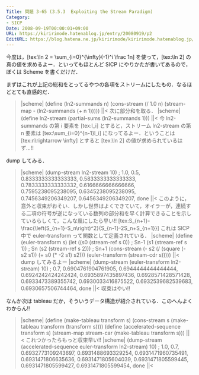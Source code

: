 ```yaml
---
Title: 問題 3-65 (3.5.3  Exploiting the Stream Paradigm)
Category:
- SICP
Date: 2008-09-19T00:00:01+09:00
URL: https://kiririmode.hatenablog.jp/entry/20080919/p2
EditURL: https://blog.hatena.ne.jp/kiririmode/kiririmode.hatenablog.jp/atom/entry/8454420450078214158
---
```



今度は，[tex:\ln 2 = \sum_{i=0}^{\infty}(-1)^i \frac 1n] を使って，[tex:\ln 2] の真の値を求めるよー．といってもほとんど SICP にやりかたが書いてあるので，ぼくは Scheme を書くだけだ．

まずはこれが上記の総和をとってるやつの各項をストリームにしたもの．なるほどとても直感的だ．
>|scheme|
(define (ln2-summands n)
  (cons-stream (/ 1.0 n)
               (stream-map - (ln2-summands (+ n 1)))))
||<
次に部分和を取る．
>|scheme|
(define ln2-stream
  (partial-sums (ln2-summands 1)))
||<
今 ln2-summands の第 i 要素を [tex:l_i] とすると，ストリーム ln2-stream の第 n 要素は [tex:\sum_{i=0}^{n-1}l_i] になってるよー．ということは [tex:n\rightarrow \infty] とすると [tex:\ln 2] の値が求められているはず…!!

dump してみる．
>|scheme|
(dump-stream ln2-stream 10)
; 1.0, 0.5, 0.8333333333333333, 0.5833333333333333, 0.7833333333333332, 0.6166666666666666, 0.7595238095238095, 0.6345238095238095, 0.7456349206349207, 0.6456349206349207, done
||<
このように，意外と収束がおそい．しかし世界はよくできていて，オイラーが，連続する二項の符号が逆になっている数列の部分和を早く計算できることを示しているらしくて，こんな風にしたら早い!!
[tex:S_{n+1}-\frac{\left(S_{n+1}-S_n\right)^2}{S_{n-1}-2S_n+S_{n+1}}]
これは SICP 中で euler-transform って関数として定義されている．
>|scheme|
(define (euler-transform s)
  (let ((s0 (stream-ref s 0))           ; Sn-1
        (s1 (stream-ref s 1))           ; Sn
        (s2 (stream-ref s 2)))          ; Sn+1
    (cons-stream (- s2 (/ (square (- s2 s1))
                          (+ s0 (* -2 s1) s2)))
                 (euler-transform (stream-cdr s)))))
||<
dump してみるよー
>|scheme|
(dump-stream (euler-transform ln2-stream) 10)
; 0.7, 0.6904761904761905, 0.6944444444444444, 0.6924242424242424, 0.6935897435897436, 0.6928571428571428, 0.6933473389355742, 0.6930033416875522, 0.6932539682539683, 0.6930657506744464, done
||<
収束はやい!!

なんか次は tableau だか，そういうデータ構造が紹介されている．このへんよくわからん!!
>|scheme|
(define (make-tableau transform s)
  (cons-stream s
               (make-tableau transform
                             (transform s))))
(define (accelerated-sequence transform s)
  (stream-map stream-car
              (make-tableau transform s)))
||<
これつかったらもっと収束早い!!
>|scheme|
(dump-stream (accelerated-sequence euler-transform ln2-stream) 10)
; 1.0, 0.7, 0.6932773109243697, 0.6931488693329254, 0.6931471960735491, 0.6931471806635636, 0.6931471805604039, 0.6931471805599445, 0.6931471805599427, 0.6931471805599454, done
||<
